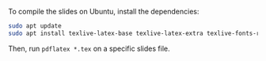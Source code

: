 To compile the slides on Ubuntu, install the dependencies:

```bash
sudo apt update
sudo apt install texlive-latex-base texlive-latex-extra texlive-fonts-recommended texlive-lang-european
```

Then, run `pdflatex *.tex` on a specific slides file.
